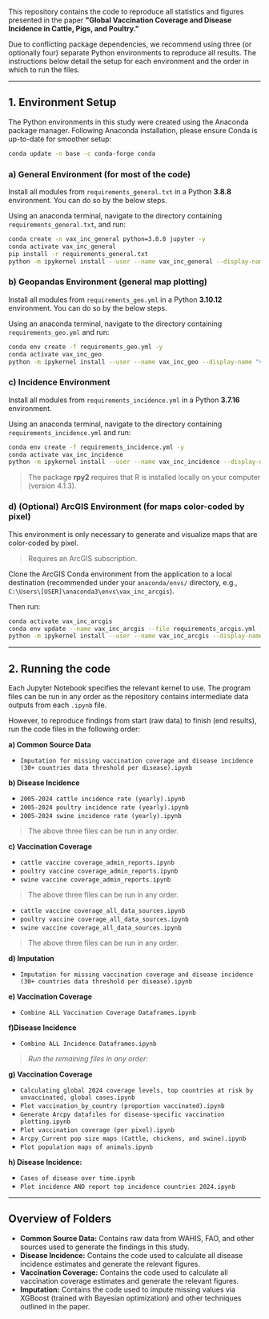 This repository contains the code to reproduce all statistics and figures presented in the paper **"Global Vaccination Coverage and Disease Incidence in Cattle, Pigs, and Poultry."**

Due to conflicting package dependencies, we recommend using three (or optionally four) separate Python environments to reproduce all results. The instructions below detail the setup for each environment and the order in which to run the files.

---

## 1. Environment Setup

The Python environments in this study were created using the Anaconda package manager. Following Anaconda installation, please ensure Conda is up-to-date for smoother setup:
```bash
conda update -n base -c conda-forge conda
```

### a) General Environment (for most of the code)

Install all modules from `requirements_general.txt` in a Python **3.8.8** environment. You can do so by the below steps.

Using an anaconda terminal, navigate to the directory containing `requirements_general.txt`, and run:

```bash
conda create -n vax_inc_general python=3.8.8 jupyter -y
conda activate vax_inc_general
pip install -r requirements_general.txt
python -m ipykernel install --user --name vax_inc_general --display-name "vax_inc_general"
```

### b) Geopandas Environment (general map plotting)

Install all modules from `requirements_geo.yml` in a Python **3.10.12** environment. You can do so by the below steps.

Using an anaconda terminal, navigate to the directory containing `requirements_geo.yml` and run:

```bash
conda env create -f requirements_geo.yml -y
conda activate vax_inc_geo
python -m ipykernel install --user --name vax_inc_geo --display-name "vax_inc_geo"
```

### c) Incidence Environment

Install all modules from `requirements_incidence.yml` in a Python **3.7.16** environment.

Using an anaconda terminal, navigate to the directory containing `requirements_incidence.yml` and run:

```bash
conda env create -f requirements_incidence.yml -y
conda activate vax_inc_incidence
python -m ipykernel install --user --name vax_inc_incidence --display-name "vax_inc_incidence"
```

> The package **rpy2** requires that R is installed locally on your computer (version 4.1.3).


### d) (Optional) ArcGIS Environment (for maps color-coded by pixel)

This environment is only necessary to generate and visualize maps that are color-coded by pixel.

>Requires an ArcGIS subscription.

Clone the ArcGIS Conda environment from the application to a local destination (recommended under your `anaconda/envs/` directory, e.g., `C:\Users\[USER]\anaconda3\envs\vax_inc_arcgis`).

Then run:

```bash
conda activate vax_inc_arcgis
conda env update --name vax_inc_arcgis --file requirements_arcgis.yml -y
python -m ipykernel install --user --name vax_inc_arcgis --display-name "vax_inc_arcgis"
```
---

## 2. Running the code

Each Jupyter Notebook specifies the relevant kernel to use. The program files can be run in any order as the repository contains intermediate data outputs from each `.ipynb` file. 

However, to reproduce findings from start (raw data) to finish (end results), run the code files in the following order:

**a) Common Source Data**
- `Imputation for missing vaccination coverage and disease incidence (30+ countries data threshold per disease).ipynb`

**b) Disease Incidence**
- `2005-2024 cattle incidence rate (yearly).ipynb`
- `2005-2024 poultry incidence rate (yearly).ipynb`
- `2005-2024 swine incidence rate (yearly).ipynb`
>The above three files can be run in any order.

**c) Vaccination Coverage**
- `cattle vaccine coverage_admin_reports.ipynb`
- `poultry vaccine coverage_admin_reports.ipynb`
- `swine vaccine coverage_admin_reports.ipynb`
>The above three files can be run in any order.

- `cattle vaccine coverage_all_data_sources.ipynb`
- `poultry vaccine coverage_all_data_sources.ipynb`
- `swine vaccine coverage_all_data_sources.ipynb`
>The above three files can be run in any order.

**d) Imputation**
- `Imputation for missing vaccination coverage and disease incidence (30+ countries data threshold per disease).ipynb`

**e) Vaccination Coverage**
- `Combine ALL Vaccination Coverage Dataframes.ipynb`

**f)Disease Incidence**
- `Combine ALL Incidence Dataframes.ipynb`

>*Run the remaining files in any order:*

**g) Vaccination Coverage**
- `Calculating global 2024 coverage levels, top countries at risk by unvaccinated, global cases.ipynb`
- `Plot vaccination_by_country (proportion vaccinated).ipynb`
- `Generate Arcpy datafiles for disease-specific vaccination plotting.ipynb`
- `Plot vaccination coverage (per pixel).ipynb`
- `Arcpy_Current pop size maps (Cattle, chickens, and swine).ipynb`
- `Plot population maps of animals.ipynb`

**h) Disease Incidence:**
- `Cases of disease over time.ipynb`
- `Plot incidence AND report top incidence countries 2024.ipynb`

---

## Overview of Folders
- **Common Source Data:**
Contains raw data from WAHIS, FAO, and other sources used to generate the findings in this study.
- **Disease Incidence:**
Contains the code used to calculate all disease incidence estimates and generate the relevant figures.
- **Vaccination Coverage:**
Contains the code used to calculate all vaccination coverage estimates and generate the relevant figures.
- **Imputation:**
Contains the code used to impute missing values via XGBoost (trained with Bayesian optimization) and other techniques outlined in the paper.
